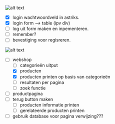 ![alt text](https://avatars0.githubusercontent.com/u/11294766?v=3&s=40)
- [x] login wachtwoordveld in astriks. 
- [x] login form --> table (ipv div)
- [ ] log uit form maken en inpementeren.
- [ ] remember?
- [ ] bevestiging voor regisreren.

![alt text](https://avatars1.githubusercontent.com/u/11294762?v=3&s=64)
- [ ] webshop
	- [ ] categorieën uitput
	- [x] producten
	- [x] producten printen op basis van categorieën
	- [ ] resultaten per pagina
	- [ ] zoek functie
- [ ] productpagina
- [ ] terug button maken
	- [ ] producten informatie printen
	- [ ] gerelateerde producten printen
- [ ] gebruik database voor pagina verwijzing???
